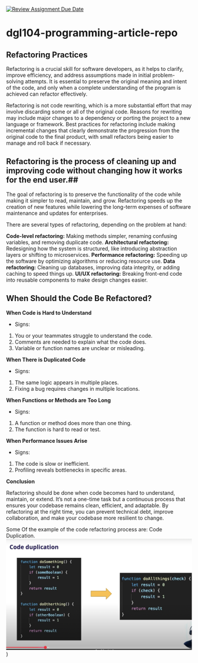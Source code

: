 [![Review Assignment Due Date](https://classroom.github.com/assets/deadline-readme-button-22041afd0340ce965d47ae6ef1cefeee28c7c493a6346c4f15d667ab976d596c.svg)](https://classroom.github.com/a/_Y4t8UXw)
# dgl104-programming-article-repo

## Refactoring Practices ##

Refactoring is a crucial skill for software developers, as it helps to clarify, improve efficiency, and address assumptions made in initial problem-solving attempts. It is essential to preserve the original meaning and intent of the code, and only when a complete understanding of the program is achieved can refactor effectively. 

Refactoring is not code rewriting, which is a more substantial effort that may involve discarding some or all of the original code. Reasons for rewriting may include major changes to a dependency or porting the project to a new language or framework. Best practices for refactoring include making incremental changes that clearly demonstrate the progression from the original code to the final product, with small refactors being easier to manage and roll back if necessary.

## Refactoring is the process of cleaning up and improving code without changing how it works for the end user.##

The goal of refactoring is to preserve the functionality of the code while making it simpler to read, maintain, and grow. Refactoring speeds up the creation of new features while lowering the long-term expenses of software maintenance and updates for enterprises.

There are several types of refactoring, depending on the problem at hand:

**Code-level refactoring:** Making methods simpler, renaming confusing variables, and removing duplicate code.
**Architectural refactoring:** Redesigning how the system is structured, like introducing abstraction layers or shifting to microservices.
**Performance refactoring:** Speeding up the software by optimizing algorithms or reducing resource use.
**Data refactoring:** Cleaning up databases, improving data integrity, or adding caching to speed things up.
**UI/UX refactoring:** Breaking front-end code into reusable components to make design changes easier.

## When Should the Code Be Refactored? ##

 **When Code is Hard to Understand**

- Signs:
1. You or your teammates struggle to understand the code.
2. Comments are needed to explain what the code does.
3. Variable or function names are unclear or misleading.

**When There is Duplicated Code**

- Signs:
1. The same logic appears in multiple places.
2. Fixing a bug requires changes in multiple locations.

**When Functions or Methods are Too Long**

- Signs:
1. A function or method does more than one thing.
2. The function is hard to read or test.

**When Performance Issues Arise**

- Signs:
1. The code is slow or inefficient.
2. Profiling reveals bottlenecks in specific areas.

**Conclusion** 

Refactoring should be done when code becomes hard to understand, maintain, or extend. It’s not a one-time task but a continuous process that ensures your codebase remains clean, efficient, and adaptable. By refactoring at the right time, you can prevent technical debt, improve collaboration, and make your codebase more resilient to change.

Some Of the example of the code refactoring process are:
Code Duplication.
![image](https://github.com/nic-dgl104-winter-2025/assignment-1-programming-articles-sujal760/blob/main/project%20screenshot%201.png?raw=true))